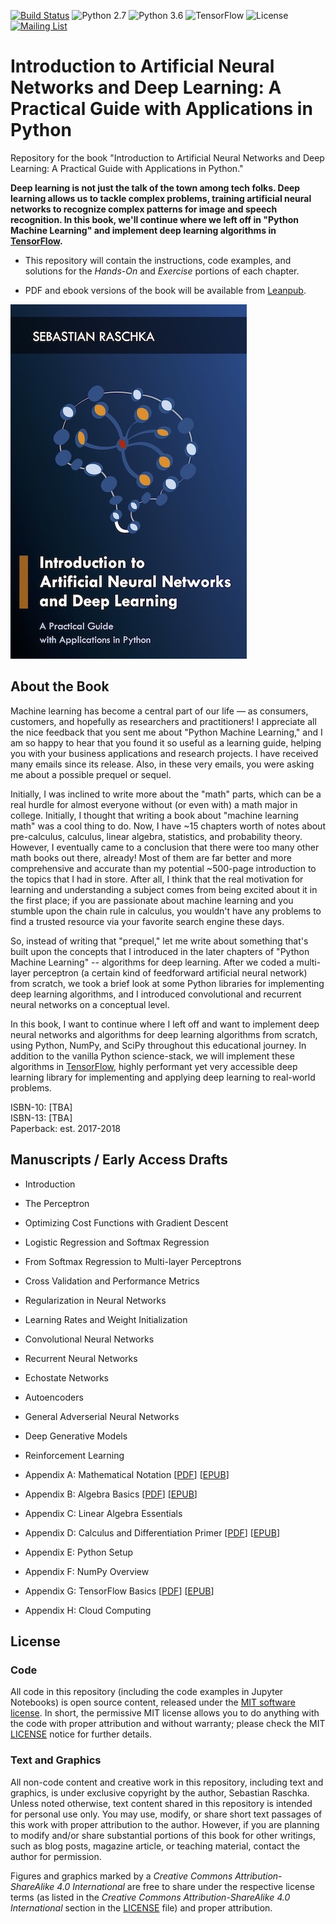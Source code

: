 [![Build Status](https://travis-ci.org/rasbt/deep-learning-book.svg?branch=master)](https://travis-ci.org/rasbt/deep-learning-book)
![Python 2.7](https://img.shields.io/badge/Python-2.7-blue.svg)
![Python 3.6](https://img.shields.io/badge/Python-3.6-blue.svg)
![TensorFlow](https://img.shields.io/badge/TensorFlow-1.0.0-blue.svg)
![License](https://img.shields.io/badge/Code%20License-MIT-blue.svg)
[![Mailing List](https://img.shields.io/badge/-Mailing%20List-lightgrey.svg)](https://groups.google.com/forum/#!forum/ann-and-dl-book)

# Introduction to Artificial Neural Networks and Deep Learning: A Practical Guide with Applications in Python

Repository for the book "Introduction to Artificial Neural Networks and Deep Learning: A Practical Guide with Applications in Python."

**Deep learning is not just the talk of the town among tech folks. Deep learning allows us to tackle complex problems, training artificial neural networks to recognize complex patterns for image and speech recognition. In this book, we'll continue where we left off in "Python Machine Learning" and implement deep learning algorithms in [TensorFlow](https://www.tensorflow.org).**

- This repository will contain the instructions, code examples, and solutions for the *Hands-On* and *Exercise* portions of each chapter.

- PDF and ebook versions of the book will be available from [Leanpub](https://leanpub.com/ann-and-deeplearning).

[![Deep Learning Book](images/ann-and-deeplearning-cover.jpg)](https://leanpub.com/ann-and-deeplearning)



## About the Book

Machine learning has become a central part of our life — as consumers, customers, and hopefully as researchers and practitioners! I appreciate all the nice feedback that you sent me about "Python Machine Learning," and I am so happy to hear that you found it so useful as a learning guide, helping you with your business applications and research projects. I have received many emails since its release. Also, in these very emails, you were asking me about a possible prequel or sequel.

Initially, I was inclined to write more about the "math" parts, which can be a real hurdle for almost everyone without (or even with) a math major in college. Initially, I thought that writing a book about "machine learning math" was a cool thing to do. Now, I have ~15 chapters worth of notes about pre-calculus, calculus, linear algebra, statistics, and probability theory. However, I eventually came to a conclusion that there were too many other math books out there, already! Most of them are far better and more comprehensive and accurate than my potential ~500-page introduction to the topics that I had in store. After all, I think that the real motivation for learning and understanding a subject comes from being excited about it in the first place; if you are passionate about machine learning and you stumble upon the chain rule in calculus, you wouldn't have any problems to find a trusted resource via your favorite search engine these days.

So, instead of writing that "prequel," let me write about something that's built upon the concepts that I introduced in the later chapters of "Python Machine Learning" -- algorithms for deep learning. After we coded a multi-layer perceptron (a certain kind of feedforward artificial neural network) from scratch, we took a brief look at some Python libraries for implementing deep learning algorithms, and I introduced convolutional and recurrent neural networks on a conceptual level.

In this book, I want to continue where I left off and want to implement deep neural networks and algorithms for deep learning algorithms from scratch, using Python, NumPy, and SciPy throughout this educational journey. In addition to the vanilla Python science-stack, we will implement these algorithms in [TensorFlow](https://www.tensorflow.org), highly performant yet very accessible deep learning library for implementing and applying deep learning to real-world problems.

ISBN-10: [TBA]  
ISBN-13: [TBA]  
Paperback: est. 2017-2018  

## Manuscripts / Early Access Drafts

- Introduction

- The Perceptron

- Optimizing Cost Functions with Gradient Descent

- Logistic Regression and Softmax Regression

- From Softmax Regression to Multi-layer Perceptrons

- Cross Validation and Performance Metrics

- Regularization in Neural Networks

- Learning Rates and Weight Initialization

- Convolutional Neural Networks

- Recurrent Neural Networks

- Echostate Networks

- Autoencoders

- General Adverserial Neural Networks

- Deep Generative Models

- Reinforcement Learning

- Appendix A: Mathematical Notation [[PDF](https://sebastianraschka.com/pdf/books/dlb/appendix_a_math_notation.pdf)] [[EPUB](https://sebastianraschka.com/pdf/books/dlb/appendix_a_math_notation.epub)]

- Appendix B: Algebra Basics [[PDF](https://sebastianraschka.com/pdf/books/dlb/appendix_b_algebra.pdf)] [[EPUB](https://sebastianraschka.com/pdf/books/dlb/appendix_b_algebra.epub)]


- Appendix C: Linear Algebra Essentials

- Appendix D: Calculus and Differentiation Primer [[PDF](https://sebastianraschka.com/pdf/books/dlb/appendix_d_calculus.pdf)] [[EPUB](https://sebastianraschka.com/pdf/books/dlb/appendix_d_calculus.epub)]

- Appendix E: Python Setup

- Appendix F: NumPy Overview

- Appendix G: TensorFlow Basics [[PDF](https://sebastianraschka.com/pdf/books/dlb/appendix_g_tensorflow.pdf)] [[EPUB](https://sebastianraschka.com/pdf/books/dlb/appendix_g_tensorflow.epub)]

- Appendix H: Cloud Computing


## License

### Code

All code in this repository (including the code examples in Jupyter Notebooks) is open source content, released under the [MIT software license](LICENSE). In short, the permissive MIT license allows you to do anything with the code with proper attribution and without warranty; please check the MIT [LICENSE](LICENSE) notice for further details.

### Text and Graphics

All non-code content and creative work in this repository, including text and graphics, is under exclusive copyright by the author, Sebastian Raschka. Unless noted otherwise, text content shared in this repository is intended for personal use only. You may use, modify, or share short text passages of this work with proper attribution to the author. However, if you are planning to modify and/or share substantial portions of this book for other writings, such as blog posts, magazine article, or teaching material, contact the author for permission.

Figures and graphics marked by a *Creative Commons Attribution-ShareAlike 4.0 International* are free to share under the respective license terms (as listed in the *Creative Commons Attribution-ShareAlike 4.0 International* section in the [LICENSE](LICENSE) file) and proper attribution.
